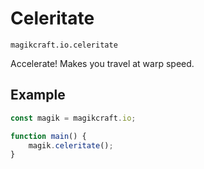 # Celeritate

`magikcraft.io.celeritate`

Accelerate! Makes you travel at warp speed.

## Example

```javascript
const magik = magikcraft.io;

function main() {
    magik.celeritate();
}
```
